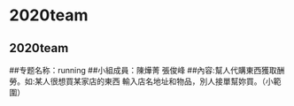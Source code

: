 # 2020team
## 2020team
##专题名称：running
##小組成員：陳燁菁 張俊峰
##內容:幫人代購東西獲取酬勞。如:某人很想買某家店的東西 輸入店名地址和物品，別人接單幫妳買。（小範圍）
